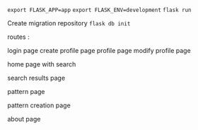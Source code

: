 `export FLASK_APP=app`
`export FLASK_ENV=development`
`flask run`

Create migration repository
`flask db init`

routes :

login page
create profile page
profile page
modify profile page

home page with search

search results page

pattern page

pattern creation page

about page

